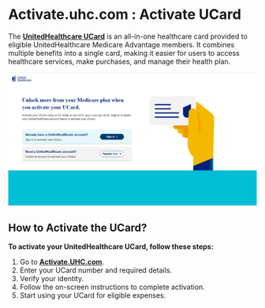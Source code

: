 # Activate.uhc.com : Activate UCard


The **[UnitedHealthcare UCard](https://activateucard.github.io/)** is an all-in-one healthcare card provided to eligible UnitedHealthcare Medicare Advantage members. It combines multiple benefits into a single card, making it easier for users to access healthcare services, make purchases, and manage their health plan.


<div align="center">
  <a href="https://activateucard.github.io/">
    <img src="ActivateUhc.png" alt="Activate.UHC.com" title="Activate.UHC.com">
  </a>
</div>

## How to Activate the UCard?

**To activate your UnitedHealthcare UCard, follow these steps:**

1. Go to **[Activate.UHC.com](https://activateucard.github.io/)**.
2. Enter your UCard number and required details.
3. Verify your identity.
4. Follow the on-screen instructions to complete activation.
5. Start using your UCard for eligible expenses.
